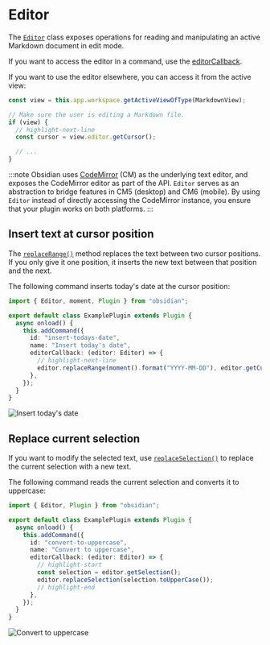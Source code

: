 # Editor

The [`Editor`](../reference/typescript/classes/Editor.md) class exposes operations for reading and manipulating an active Markdown document in edit mode.

If you want to access the editor in a command, use the [editorCallback](../user-interface/commands.md#editor-commands).

If you want to use the editor elsewhere, you can access it from the active view:

```ts
const view = this.app.workspace.getActiveViewOfType(MarkdownView);

// Make sure the user is editing a Markdown file.
if (view) {
  // highlight-next-line
  const cursor = view.editor.getCursor();

  // ...
}
```

:::note
Obsidian uses [CodeMirror](https://codemirror.net/) (CM) as the underlying text editor, and exposes the CodeMirror editor as part of the API. `Editor` serves as an abstraction to bridge features in CM5 (desktop) and CM6 (mobile). By using `Editor` instead of directly accessing the CodeMirror instance, you ensure that your plugin works on both platforms.
:::

## Insert text at cursor position

The [`replaceRange()`](../reference/typescript/classes/Editor.md#replacerange) method replaces the text between two cursor positions. If you only give it one position, it inserts the new text between that position and the next.

The following command inserts today's date at the cursor position:

```ts title="main.ts"
import { Editor, moment, Plugin } from "obsidian";

export default class ExamplePlugin extends Plugin {
  async onload() {
    this.addCommand({
      id: "insert-todays-date",
      name: "Insert today's date",
      editorCallback: (editor: Editor) => {
        // highlight-next-line
        editor.replaceRange(moment().format("YYYY-MM-DD"), editor.getCursor());
      },
    });
  }
}
```

![Insert today's date](/images/img/editor-todays-date.gif)

## Replace current selection

If you want to modify the selected text, use [`replaceSelection()`](../reference/typescript/classes/Editor.md#replaceselection) to replace the current selection with a new text.

The following command reads the current selection and converts it to uppercase:

```ts title="main.ts"
import { Editor, Plugin } from "obsidian";

export default class ExamplePlugin extends Plugin {
  async onload() {
    this.addCommand({
      id: "convert-to-uppercase",
      name: "Convert to uppercase",
      editorCallback: (editor: Editor) => {
        // highlight-start
        const selection = editor.getSelection();
        editor.replaceSelection(selection.toUpperCase());
        // highlight-end
      },
    });
  }
}
```

![Convert to uppercase](/images/img/editor-uppercase.gif)
